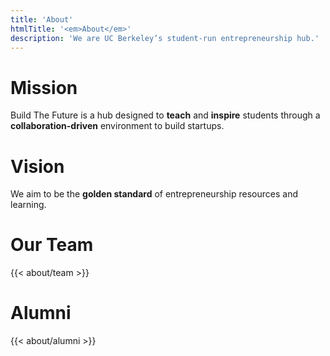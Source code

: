 ```yaml
---
title: 'About'
htmlTitle: '<em>About</em>'
description: 'We are UC Berkeley’s student-run entrepreneurship hub.'
---
```


# Mission

Build The Future is a hub designed to **teach** and **inspire** students through a **collaboration-driven** environment to build startups.

# Vision

We aim to be the **golden standard** of entrepreneurship resources and learning.

# Our Team

{{< about/team >}}

# Alumni

{{< about/alumni >}}
